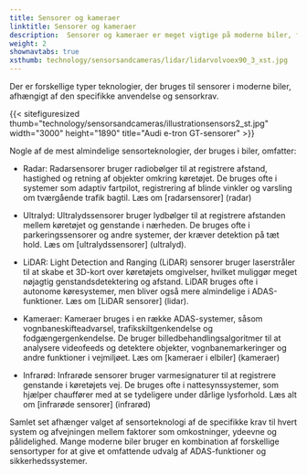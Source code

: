 ```yaml
---
title: Sensorer og kameraer
linktitle: Sensorer og kameraer
description:  Sensorer og kameraer er meget vigtige på moderne biler, fordi de spiller en nøglerolle i mange af de avancerede førerassistentsystemer. EVKX.net giver dig detaljer om de forskellige typer, der bruges i elbiler.
weight: 2
shownavtabs: true
xsthumb: technology/sensorsandcameras/lidar/lidarvolvoex90_3_xst.jpg
---
```

<!-- markdownlint-disable MD033 -->
Der er forskellige typer teknologier, der bruges til sensorer i moderne biler, afhængigt af den specifikke anvendelse og sensorkrav.

{{< sitefiguresized thumb="technology/sensorsandcameras/illustrationsensors2_st.jpg" width="3000" height="1890" title="Audi e-tron GT-sensorer" >}}

Nogle af de mest almindelige sensorteknologier, der bruges i biler, omfatter:

- Radar: Radarsensorer bruger radiobølger til at registrere afstand, hastighed og retning af objekter omkring køretøjet. De bruges ofte i systemer som adaptiv fartpilot, registrering af blinde vinkler og varsling om tværgående trafik bagtil. Læs om [radarsensorer] (radar)

- Ultralyd: Ultralydssensorer bruger lydbølger til at registrere afstanden mellem køretøjet og genstande i nærheden. De bruges ofte i parkeringssensorer og andre systemer, der kræver detektion på tæt hold. Læs om [ultralydssensorer] (ultralyd).

- LiDAR: Light Detection and Ranging (LiDAR) sensorer bruger laserstråler til at skabe et 3D-kort over køretøjets omgivelser, hvilket muliggør meget nøjagtig genstandsdetektering og afstand. LiDAR bruges ofte i autonome køresystemer, men bliver også mere almindelige i ADAS-funktioner. Læs om [LiDAR sensorer] (lidar).

- Kameraer: Kameraer bruges i en række ADAS-systemer, såsom vognbaneskifteadvarsel, trafikskiltgenkendelse og fodgængergenkendelse. De bruger billedbehandlingsalgoritmer til at analysere videofeeds og detektere objekter, vognbanemarkeringer og andre funktioner i vejmiljøet. Læs om [kameraer i elbiler] (kameraer)

- Infrarød: Infrarøde sensorer bruger varmesignaturer til at registrere genstande i køretøjets vej. De bruges ofte i nattesynssystemer, som hjælper chauffører med at se tydeligere under dårlige lysforhold. Læs alt om [infrarøde sensorer] (infrarød)

Samlet set afhænger valget af sensorteknologi af de specifikke krav til hvert system og afvejningen mellem faktorer som omkostninger, ydeevne og pålidelighed. Mange moderne biler bruger en kombination af forskellige sensortyper for at give et omfattende udvalg af ADAS-funktioner og sikkerhedssystemer.
